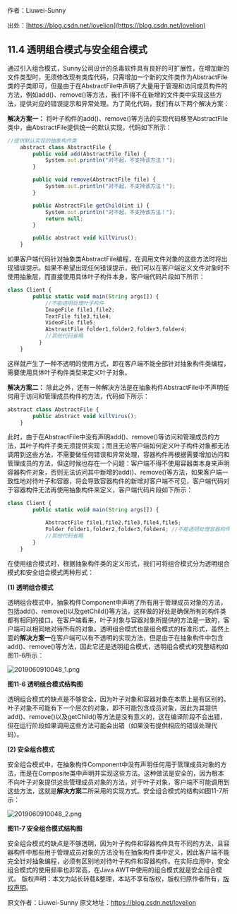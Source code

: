 

  
作者：Liuwei-Sunny

出处：[https://blog.csdn.net/lovelion](https://blog.csdn.net/lovelion)

## 11.4 透明组合模式与安全组合模式

通过引入组合模式，Sunny公司设计的杀毒软件具有良好的可扩展性，在增加新的文件类型时，无须修改现有类库代码，只需增加一个新的文件类作为AbstractFile类的子类即可，但是由于在AbstractFile中声明了大量用于管理和访问成员构件的方法，例如add()、remove()等方法，我们不得不在新增的文件类中实现这些方法，提供对应的错误提示和异常处理。为了简化代码，我们有以下两个解决方案：

**解决方案一：** 将叶子构件的add()、remove()等方法的实现代码移至AbstractFile类中，由AbstractFile提供统一的默认实现，代码如下所示：

```js 
//提供默认实现的抽象构件类
    abstract class AbstractFile {
        public void add(AbstractFile file) {
            System.out.println("对不起，不支持该方法！");
        }

        public void remove(AbstractFile file) {
            System.out.println("对不起，不支持该方法！");
        }

        public AbstractFile getChild(int i) {
            System.out.println("对不起，不支持该方法！");
            return null;
        }

        public abstract void killVirus();
    }
```

如果客户端代码针对抽象类AbstractFile编程，在调用文件对象的这些方法时将出现错误提示。如果不希望出现任何错误提示，我们可以在客户端定义文件对象时不使用抽象层，而直接使用具体叶子构件本身，客户端代码片段如下所示：


```js 
class Client {
        public static void main(String args[]) {
            //不能透明处理叶子构件
            ImageFile file1,file2;
            TextFile file3,file4;
            VideoFile file5;
            AbstractFile folder1,folder2,folder3,folder4;
            //其他代码省略
          }
    }
```

这样就产生了一种不透明的使用方式，即在客户端不能全部针对抽象构件类编程，需要使用具体叶子构件类型来定义叶子对象。

**解决方案二：** 除此之外，还有一种解决方法是在抽象构件AbstractFile中不声明任何用于访问和管理成员构件的方法，代码如下所示：

```js 
abstract class AbstractFile {
        public abstract void killVirus();
    }
```

此时，由于在AbstractFile中没有声明add()、remove()等访问和管理成员的方法，其叶子构件子类无须提供实现；而且无论客户端如何定义叶子构件对象都无法调用到这些方法，不需要做任何错误和异常处理，容器构件再根据需要增加访问和管理成员的方法，但这时候也存在一个问题：客户端不得不使用容器类本身来声明容器构件对象，否则无法访问其中新增的add()、remove()等方法，如果客户端一致性地对待叶子和容器，将会导致容器构件的新增对客户端不可见，客户端代码对于容器构件无法再使用抽象构件来定义，客户端代码片段如下所示：


```js 
class Client {
        public static void main(String args[]) {

            AbstractFile file1,file2,file3,file4,file5;
            Folder folder1,folder2,folder3,folder4; //不能透明处理容器构件
            //其他代码省略
        }
    }
```

在使用组合模式时，根据抽象构件类的定义形式，我们可将组合模式分为透明组合模式和安全组合模式两种形式：

**(1) 透明组合模式**

透明组合模式中，抽象构件Component中声明了所有用于管理成员对象的方法，包括add()、remove()以及getChild()等方法，这样做的好处是确保所有的构件类都有相同的接口。在客户端看来，叶子对象与容器对象所提供的方法是一致的，客户端可以相同地对待所有的对象。透明组合模式也是组合模式的标准形式，虽然上面的**解决方案一**在客户端可以有不透明的实现方法，但是由于在抽象构件中包含add()、remove()等方法，因此它还是透明组合模式，透明组合模式的完整结构如图11-6所示：

![2019060910048_1.png](https://gitee.com/hezhiyuan007/java-study/raw/master/images/DesignMode2/6ec14387-fc78-49ab-9b6d-c94161fd3bf2.png)

**图11-6 透明组合模式结构图**

透明组合模式的缺点是不够安全，因为叶子对象和容器对象在本质上是有区别的。叶子对象不可能有下一个层次的对象，即不可能包含成员对象，因此为其提供add()、remove()以及getChild()等方法是没有意义的，这在编译阶段不会出错，但在运行阶段如果调用这些方法可能会出错（如果没有提供相应的错误处理代码）。

**(2) 安全组合模式**

安全组合模式中，在抽象构件Component中没有声明任何用于管理成员对象的方法，而是在Composite类中声明并实现这些方法。这种做法是安全的，因为根本不向叶子对象提供这些管理成员对象的方法，对于叶子对象，客户端不可能调用到这些方法，这就是**解决方案二**所采用的实现方式。安全组合模式的结构如图11-7所示：

![2019060910048_2.png](https://gitee.com/hezhiyuan007/java-study/raw/master/images/DesignMode2/a54af61b-839c-4ea9-8c7c-fb52dec0922b.png)

**图11-7 安全组合模式结构图**

安全组合模式的缺点是不够透明，因为叶子构件和容器构件具有不同的方法，且容器构件中那些用于管理成员对象的方法没有在抽象构件类中定义，因此客户端不能完全针对抽象编程，必须有区别地对待叶子构件和容器构件。在实际应用中，安全组合模式的使用频率也非常高，在Java AWT中使用的组合模式就是安全组合模式。
版权声明：本文为站长转载&整理，本站不享有版权，版权归原作者所有，[版权声明](https://gitee.com/hezhiyuan007/java-notes/raw/master/disclaimer.md)。




原文作者：Liuwei-Sunny 原文地址：https://blog.csdn.net/lovelion